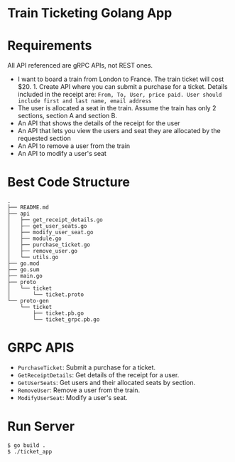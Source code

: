 # Train Ticketing Golang App

# Requirements
  All API referenced are gRPC APIs, not REST ones.
- I want to board a train from London to France. The train ticket will cost $20. 1. Create API where you can submit a purchase for a ticket. Details included in the receipt are:
``` From, To, User, price paid. User should include first and last name, email address ```
- The user is allocated a seat in the train. Assume the train has only 2 sections, section A and section B.
- An API that shows the details of the receipt for the user
- An API that lets you view the users and seat they are allocated by the requested section
- An API to remove a user from the train
- An API to modify a user's seat

# Best Code Structure  
```ticketing_app
.
├── README.md
├── api
│   ├── get_receipt_details.go
│   ├── get_user_seats.go
│   ├── modify_user_seat.go
│   ├── module.go
│   ├── purchase_ticket.go
│   ├── remove_user.go
│   └── utils.go
├── go.mod
├── go.sum
├── main.go
├── proto
│   └── ticket
│       └── ticket.proto
└── proto-gen
    └── ticket
        ├── ticket.pb.go
        └── ticket_grpc.pb.go
```

# GRPC APIS
- ```PurchaseTicket```: Submit a purchase for a ticket.
- ```GetReceiptDetails```: Get details of the receipt for a user.
- ```GetUserSeats```: Get users and their allocated seats by section.
- ```RemoveUser```: Remove a user from the train.
- ```ModifyUserSeat```: Modify a user's seat.

# Run Server
```
$ go build .
$ ./ticket_app
```
